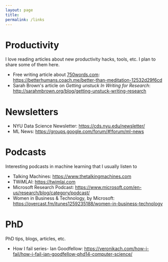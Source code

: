 ```yaml
---
layout: page
title: 
permalink: /links
---
```


<!-- * [**Productivity**](#productivity)
* [**Newsletters**](#newsletters)
* [**Podcasts**](#podcasts)
* [**PhD**](#phd)
 -->

# Productivity
I love reading articles about new productivity hacks, tools, etc. I plan to share some of them here.

* Free writing article about [750words.com](www.750words.com): <https://betterhumans.coach.me/better-than-meditation-12532d29f6cd>
* Sarah Brown's article on *Getting unstuck In Writing for Research*: <http://sarahmbrown.org/blog/getting-unstuck-writing-research>

# Newsletters

* NYU Data Science Newsletter: <https://cds.nyu.edu/newsletter/>
* ML News: <https://groups.google.com/forum/#!forum/ml-news>

# Podcasts
Interesting podcasts in machine learning that I usually listen to

* Talking Machines: <https://www.thetalkingmachines.com>
* TWiMLAI: <https://twimlai.com>
* Microsoft Research Podcast: <https://www.microsoft.com/en-us/research/blog/category/podcast/>
* Women in Business & Technology, by Microsoft: <https://overcast.fm/itunes1259235188/women-in-business-technology>

# PhD 
PhD tips, blogs, articles, etc. 

* How I fail series- Ian Goodfellow: <https://veronikach.com/how-i-fail/how-i-fail-ian-goodfellow-phd14-computer-science/>
